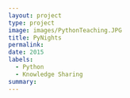 ```yaml
---
layout: project
type: project
image: images/PythonTeaching.JPG
title: PyNights
permalink: 
date: 2015
labels:
  - Python
  - Knowledge Sharing
summary: 
---
```

